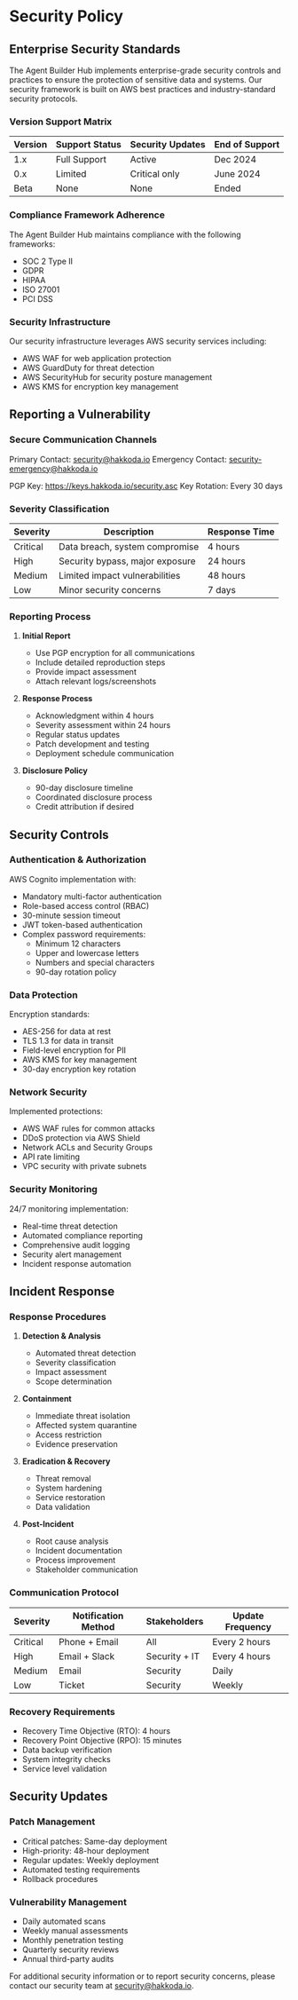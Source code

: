 # Security Policy

## Enterprise Security Standards

The Agent Builder Hub implements enterprise-grade security controls and practices to ensure the protection of sensitive data and systems. Our security framework is built on AWS best practices and industry-standard security protocols.

### Version Support Matrix

| Version | Support Status | Security Updates | End of Support |
|---------|---------------|------------------|----------------|
| 1.x     | Full Support  | Active           | Dec 2024      |
| 0.x     | Limited       | Critical only    | June 2024     |
| Beta    | None          | None             | Ended         |

### Compliance Framework Adherence

The Agent Builder Hub maintains compliance with the following frameworks:
- SOC 2 Type II
- GDPR
- HIPAA
- ISO 27001
- PCI DSS

### Security Infrastructure

Our security infrastructure leverages AWS security services including:
- AWS WAF for web application protection
- AWS GuardDuty for threat detection
- AWS SecurityHub for security posture management
- AWS KMS for encryption key management

## Reporting a Vulnerability

### Secure Communication Channels

Primary Contact: security@hakkoda.io
Emergency Contact: security-emergency@hakkoda.io

PGP Key: https://keys.hakkoda.io/security.asc
Key Rotation: Every 30 days

### Severity Classification

| Severity | Description | Response Time |
|----------|-------------|---------------|
| Critical | Data breach, system compromise | 4 hours |
| High     | Security bypass, major exposure | 24 hours |
| Medium   | Limited impact vulnerabilities | 48 hours |
| Low      | Minor security concerns | 7 days |

### Reporting Process

1. **Initial Report**
   - Use PGP encryption for all communications
   - Include detailed reproduction steps
   - Provide impact assessment
   - Attach relevant logs/screenshots

2. **Response Process**
   - Acknowledgment within 4 hours
   - Severity assessment within 24 hours
   - Regular status updates
   - Patch development and testing
   - Deployment schedule communication

3. **Disclosure Policy**
   - 90-day disclosure timeline
   - Coordinated disclosure process
   - Credit attribution if desired

## Security Controls

### Authentication & Authorization

AWS Cognito implementation with:
- Mandatory multi-factor authentication
- Role-based access control (RBAC)
- 30-minute session timeout
- JWT token-based authentication
- Complex password requirements:
  - Minimum 12 characters
  - Upper and lowercase letters
  - Numbers and special characters
  - 90-day rotation policy

### Data Protection

Encryption standards:
- AES-256 for data at rest
- TLS 1.3 for data in transit
- Field-level encryption for PII
- AWS KMS for key management
- 30-day encryption key rotation

### Network Security

Implemented protections:
- AWS WAF rules for common attacks
- DDoS protection via AWS Shield
- Network ACLs and Security Groups
- API rate limiting
- VPC security with private subnets

### Security Monitoring

24/7 monitoring implementation:
- Real-time threat detection
- Automated compliance reporting
- Comprehensive audit logging
- Security alert management
- Incident response automation

## Incident Response

### Response Procedures

1. **Detection & Analysis**
   - Automated threat detection
   - Severity classification
   - Impact assessment
   - Scope determination

2. **Containment**
   - Immediate threat isolation
   - Affected system quarantine
   - Access restriction
   - Evidence preservation

3. **Eradication & Recovery**
   - Threat removal
   - System hardening
   - Service restoration
   - Data validation

4. **Post-Incident**
   - Root cause analysis
   - Incident documentation
   - Process improvement
   - Stakeholder communication

### Communication Protocol

| Severity | Notification Method | Stakeholders | Update Frequency |
|----------|-------------------|--------------|------------------|
| Critical | Phone + Email     | All          | Every 2 hours    |
| High     | Email + Slack     | Security + IT | Every 4 hours    |
| Medium   | Email            | Security     | Daily            |
| Low      | Ticket           | Security     | Weekly           |

### Recovery Requirements

- Recovery Time Objective (RTO): 4 hours
- Recovery Point Objective (RPO): 15 minutes
- Data backup verification
- System integrity checks
- Service level validation

## Security Updates

### Patch Management

- Critical patches: Same-day deployment
- High-priority: 48-hour deployment
- Regular updates: Weekly deployment
- Automated testing requirements
- Rollback procedures

### Vulnerability Management

- Daily automated scans
- Weekly manual assessments
- Monthly penetration testing
- Quarterly security reviews
- Annual third-party audits

For additional security information or to report security concerns, please contact our security team at security@hakkoda.io.
